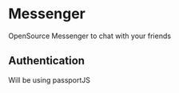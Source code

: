# Messenger
OpenSource Messenger to chat with your friends

## Authentication 
Will be using passportJS
